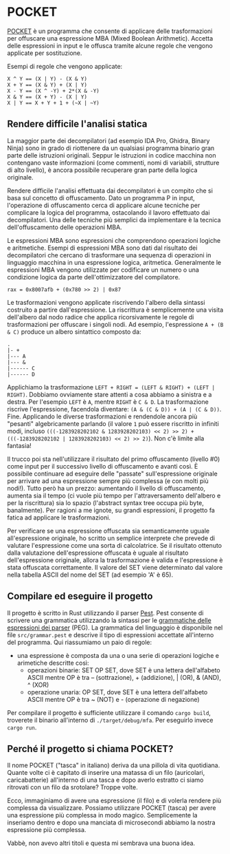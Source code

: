 # POCKET

[POCKET](https://github.com/seekbytes/pocket) è un programma che consente di applicare delle trasformazioni per offuscare una espressione MBA (Mixed Boolean Arithmetic). Accetta delle espressioni in input e le offusca tramite alcune regole che vengono applicate per sostituzione. 

Esempi di regole che vengono applicate:

```
X ^ Y == (X | Y) - (X & Y)
X + Y == (X & Y) + (X | Y)
X - Y == (X ^ -Y) + 2*(X & -Y)
X & Y == (X + Y) - (X | Y)
X | Y == X + Y + 1 + (~X | ~Y)
``` 

## Rendere difficile l'analisi statica

La maggior parte dei decompilatori (ad esempio IDA Pro, Ghidra, Binary Ninja) sono in grado di riottenere da un qualsiasi programma binario gran parte delle istruzioni originali. Seppur le istruzioni in codice macchina non contengano vaste informazioni (come commenti, nomi di variabili, strutture di alto livello), è ancora possibile recuperare gran parte della logica originale.

Rendere difficile l'analisi effettuata dai decompilatori è un compito che si basa sul concetto di offuscamento. Dato un programma P in input, l'operazione di offuscamento cerca di applicare alcune tecniche per complicare la logica del programma, ostacolando il lavoro effettuato dai decompilatori. Una delle tecniche più semplici da implementare è la tecnica dell'offuscamento delle operazioni MBA.

Le espressioni MBA sono espressioni che comprendono operazioni logiche e aritmetiche. Esempi di espressioni MBA sono dati dal risultato dei decompilatori che cercano di trasformare una sequenza di operazioni in linguaggio macchina in una espressione logica, aritmetica. Generalmente le espressioni MBA vengono utilizzate per codificare un numero o una condizione logica da parte dell'ottimizzatore del compilatore.

```
rax = 0x8007afb + (0x780 >> 2) | 0x87
```

Le trasformazioni vengono applicate riscrivendo l'albero della sintassi costruito a partire dall'espressione. La riscrittura è semplicemente una visita dell'albero dal nodo radice che applica ricorsivamente le regole di trasformazioni per offuscare i singoli nodi. Ad esempio, l'espressione `A + (B & C)` produce un albero sintattico composto da:

```
.
|- +
|--- A
|--- &
|------ C
|------ D
```

Applichiamo la trasformazione `LEFT + RIGHT = (LEFT & RIGHT) + (LEFT | RIGHT)`. Dobbiamo ovviamente stare attenti a cosa abbiamo a sinistra e a destra. Per l'esempio `LEFT` è `A`, mentre `RIGHT` è `C & D`. La trasformazione riscrive l'espressione, facendola diventare: `(A & (C & D)) + (A | (C & D))`. Fine. Applicando le diverse trasformazioni e rendendole ancora più "pesanti" algebricamente parlando (il valore `1` può essere riscritto in infiniti modi, incluso `(((-1283928202102 & 1283928202103) << 2) >> 2) + (((-1283928202102 | 1283928202103) << 2) >> 2)`). Non c'è limite alla fantasia!

Il trucco poi sta nell'utilizzare il risultato del primo offuscamento (livello #0) come input per il successivo livello di offuscamento e avanti così. È possibile continuare ad eseguire delle "passate" sull'espressione originale per arrivare ad una espressione sempre più complessa (e con molti più nodi!). Tutto però ha un prezzo: aumentando il livello di offuscamento, aumenta sia il tempo (ci vuole più tempo per l'attraversamento dell'albero e per la riscrittura) sia lo spazio (l'abstract syntax tree occupa più byte, banalmente). Per ragioni a me ignote, su grandi espressioni, il progetto fa fatica ad applicare le trasformazioni.

Per verificare se una espressione offuscata sia semanticamente uguale all'espressione originale, ho scritto un semplice interprete che prevede di valutare l'espressione come una sorta di calcolatrice. Se il risultato ottenuto dalla valutazione dell'espressione offuscata è uguale al risultato dell'espressione originale, allora la trasformazione è valida e l'espressione è stata offuscata correttamente. Il valore del SET viene determinato dal valore nella tabella ASCII del nome del SET (ad esempio 'A' è 65). 

## Compilare ed eseguire il progetto

Il progetto è scritto in Rust utilizzando il parser [Pest](https://pest.rs). Pest consente di scrivere una grammatica utilizzando la sintassi per le [grammatiche delle espressioni dei parser](https://en.wikipedia.org/wiki/Parsing_expression_grammar) (PEG). La grammatica del linguaggio è disponibile nel file `src/grammar.pest` e descrive il tipo di espressioni accettate all'interno del programma. Qui riassumiamo un paio di regole:

- una espressione è composta da una o una serie di operazioni logiche e arimetiche descritte così:
	- operazioni binarie: SET OP SET, dove SET è una lettera dell'alfabeto ASCII mentre OP è tra – (sottrazione), + (addizione), | (OR), & (AND), ^ (XOR)
	- operazione unaria: OP SET, dove SET è una lettera dell'alfabeto ASCII mentre OP è tra ~ (NOT) e - (operazione di negazione)

Per compilare il progetto è sufficiente utilizzare il comando `cargo build`, troverete il binario all'interno di `./target/debug/mfa`. Per eseguirlo invece `cargo run`.

## Perché il progetto si chiama POCKET?

Il nome POCKET ("tasca" in italiano) deriva da una pillola di vita quotidiana. Quante volte ci è capitato di inserire una matassa di un filo (auricolari, caricabatterie) all'interno di una tasca e dopo averlo estratto ci siamo ritrovati con un filo da srotolare? Troppe volte.

Ecco, immaginiamo di avere una espressione (il filo) e di volerla rendere più complessa da visualizzare. Possiamo utilizzare POCKET (tasca) per avere una espressione più complessa in modo magico. Semplicemente la inseriamo dentro e dopo una manciata di microsecondi abbiamo la nostra espressione più complessa.

Vabbè, non avevo altri titoli e questa mi sembrava una buona idea.